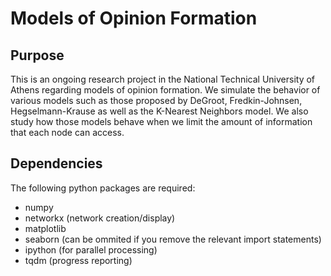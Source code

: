 # Models of Opinion Formation 

## Purpose
This is an ongoing research project in the National Technical University of Athens regarding models of opinion formation. We simulate the behavior of various models such as those proposed by DeGroot, Fredkin-Johnsen, Hegselmann-Krause as well as the K-Nearest Neighbors model. We also study how those models behave when we limit the amount of information that each node can access.

## Dependencies
The following python packages are required:
- numpy
- networkx (network creation/display)
- matplotlib
- seaborn (can be ommited if you remove the relevant import statements)
- ipython (for parallel processing)
- tqdm (progress reporting)
